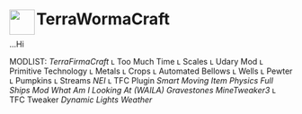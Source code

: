 # <img src="https://emojipedia-us.s3.dualstack.us-west-1.amazonaws.com/thumbs/160/apple/81/bug_1f41b.png" width="45" align="left"> TerraWormaCraft

...Hi

MODLIST:
<i>TerraFirmaCraft</i>
  ʟ Too Much Time
  ʟ Scales
  ʟ Udary Mod
  ʟ Primitive Technology
  ʟ Metals
  ʟ Crops
  ʟ Automated Bellows
  ʟ Wells
  ʟ Pewter
  ʟ Pumpkins
  ʟ Streams
<i>NEI</i>
  ʟ TFC Plugin
<i>Smart Moving</i>
<i>Item Physics Full</i>
<i>Ships Mod</i>
<i>What Am I Looking At (WAILA)</i>
<i>Gravestones</i>
<i>MineTweaker3</i>
  ʟ TFC Tweaker
<i>Dynamic Lights</i>
<i>Weather</i>


